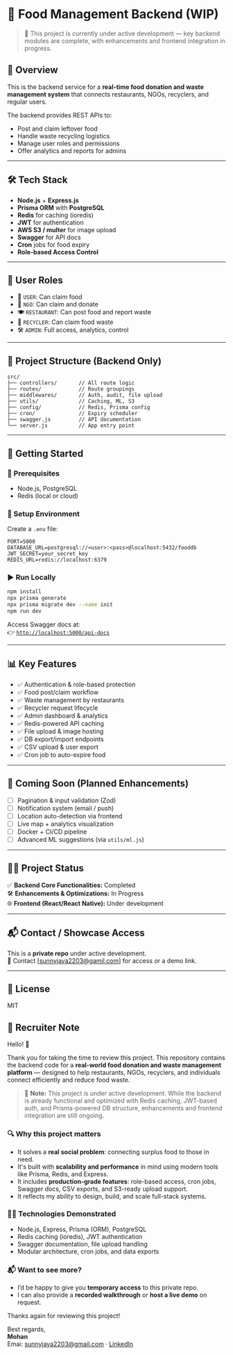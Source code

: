 ﻿# 🍱 Food Management Backend (WIP)

> 🚧 This project is currently under active development — key backend modules are complete, with enhancements and frontend integration in progress.

## 🌟 Overview

This is the backend service for a **real-time food donation and waste management system** that connects restaurants, NGOs, recyclers, and regular users.

The backend provides REST APIs to:
- Post and claim leftover food
- Handle waste recycling logistics
- Manage user roles and permissions
- Offer analytics and reports for admins

---

## 🛠 Tech Stack

- **Node.js** + **Express.js**
- **Prisma ORM** with **PostgreSQL**
- **Redis** for caching (ioredis)
- **JWT** for authentication
- **AWS S3 / multer** for image upload
- **Swagger** for API docs
- **Cron** jobs for food expiry
- **Role-based Access Control**

---

## 🔐 User Roles

- 🧍 `USER`: Can claim food
- 🏥 `NGO`: Can claim and donate
- 🍽 `RESTAURANT`: Can post food and report waste
- 🔁 `RECYCLER`: Can claim food waste
- 🛠 `ADMIN`: Full access, analytics, control

---

## 📂 Project Structure (Backend Only)

```
src/
├── controllers/       // All route logic
├── routes/            // Route groupings
├── middlewares/       // Auth, audit, file upload
├── utils/             // Caching, ML, S3
├── config/            // Redis, Prisma config
├── cron/              // Expiry scheduler
├── swagger.js         // API documentation
└── server.js          // App entry point
```

---

## 🚀 Getting Started

### 🔧 Prerequisites
- Node.js, PostgreSQL
- Redis (local or cloud)

### 🔑 Setup Environment

Create a `.env` file:
```
PORT=5000
DATABASE_URL=postgresql://<user>:<pass>@localhost:5432/fooddb
JWT_SECRET=your_secret_key
REDIS_URL=redis://localhost:6379
```

### ▶ Run Locally

```bash
npm install
npx prisma generate
npx prisma migrate dev --name init
npm run dev
```

Access Swagger docs at:  
👉 [`http://localhost:5000/api-docs`](http://localhost:5000/api-docs)

---

## 📊 Key Features

- ✅ Authentication & role-based protection
- ✅ Food post/claim workflow
- ✅ Waste management by restaurants
- ✅ Recycler request lifecycle
- ✅ Admin dashboard & analytics
- ✅ Redis-powered API caching
- ✅ File upload & image hosting
- ✅ DB export/import endpoints
- ✅ CSV upload & user export
- ✅ Cron job to auto-expire food

---

## 🧩 Coming Soon (Planned Enhancements)

- [ ] Pagination & input validation (Zod)
- [ ] Notification system (email / push)
- [ ] Location auto-detection via frontend
- [ ] Live map + analytics visualization
- [ ] Docker + CI/CD pipeline
- [ ] Advanced ML suggestions (via `utils/ml.js`)

---

## 👨‍💻 Project Status

✅ **Backend Core Functionalities:** Completed  
🛠️ **Enhancements & Optimizations:** In Progress  
🌐 **Frontend (React/React Native):** Under development

---

## 📬 Contact / Showcase Access

This is a **private repo** under active development.  
📩 Contact [sunnyjaya2203@gamil.com] for access or a demo link.

---

## 📃 License

MIT

## 🙋 Recruiter Note

Hello! 👋

Thank you for taking the time to review this project. This repository contains the backend code for a **real-world food donation and waste management platform** — designed to help restaurants, NGOs, recyclers, and individuals connect efficiently and reduce food waste.

> 🧠 **Note:** This project is under active development. While the backend is already functional and optimized with Redis caching, JWT-based auth, and Prisma-powered DB structure, enhancements and frontend integration are still ongoing.

### 🔍 Why this project matters

- It solves a **real social problem**: connecting surplus food to those in need.
- It's built with **scalability and performance** in mind using modern tools like Prisma, Redis, and Express.
- It includes **production-grade features**: role-based access, cron jobs, Swagger docs, CSV exports, and S3-ready upload support.
- It reflects my ability to design, build, and scale full-stack systems.

### 👨‍💻 Technologies Demonstrated

- Node.js, Express, Prisma (ORM), PostgreSQL
- Redis caching (ioredis), JWT authentication
- Swagger documentation, file upload handling
- Modular architecture, cron jobs, and data exports

### 📬 Want to see more?

- I’d be happy to give you **temporary access** to this private repo.
- I can also provide a **recorded walkthrough** or **host a live demo** on request.

Thanks again for reviewing this project!

Best regards,  
**Mohan**  
Emai: sunnyjaya2203@gmail.com · [LinkedIn](https://www.linkedin.com/in/mvkrish/)
